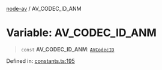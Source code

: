 [node-av](../globals.md) / AV\_CODEC\_ID\_ANM

# Variable: AV\_CODEC\_ID\_ANM

> `const` **AV\_CODEC\_ID\_ANM**: [`AVCodecID`](../type-aliases/AVCodecID.md)

Defined in: [constants.ts:195](https://github.com/seydx/av/blob/f8631fc881b394300b1479f511d55cf1c370a87f/src/constants/constants.ts#L195)
